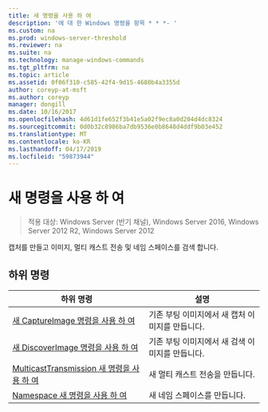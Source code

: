 ```yaml
---
title: 새 명령을 사용 하 여
description: '에 대 한 Windows 명령을 항목 * * *- '
ms.custom: na
ms.prod: windows-server-threshold
ms.reviewer: na
ms.suite: na
ms.technology: manage-windows-commands
ms.tgt_pltfrm: na
ms.topic: article
ms.assetid: 0f06f310-c585-42f4-9d15-4680b4a3355d
author: coreyp-at-msft
ms.author: coreyp
manager: dongill
ms.date: 10/16/2017
ms.openlocfilehash: 4d61d1fe652f3b41e5a02f9ec8a0d204d4dc8324
ms.sourcegitcommit: 0d0b32c8986ba7db9536e0b8648d4ddf9b03e452
ms.translationtype: MT
ms.contentlocale: ko-KR
ms.lasthandoff: 04/17/2019
ms.locfileid: "59873944"
---
```

# <a name="using-the-new-command"></a>새 명령을 사용 하 여

>적용 대상: Windows Server (반기 채널), Windows Server 2016, Windows Server 2012 R2, Windows Server 2012

캡처를 만들고 이미지, 멀티 캐스트 전송 및 네임 스페이스를 검색 합니다.
## <a name="subcommands"></a>하위 명령
|하위 명령|설명|
|-------|--------|
|[새 CaptureImage 명령을 사용 하 여](using-the-new-captureimage-command.md)|기존 부팅 이미지에서 새 캡처 이미지를 만듭니다.|
|[새 DiscoverImage 명령을 사용 하 여](using-the-new-discoverimage-command.md)|기존 부팅 이미지에서 새 검색 이미지를 만듭니다.|
|[MulticastTransmission 새 명령을 사용 하 여](using-the-new-multicasttransmission-command.md)|새 멀티 캐스트 전송을 만듭니다.|
|[Namespace 새 명령을 사용 하 여](using-the-new-namespace-command.md)|새 네임 스페이스를 만듭니다.|
